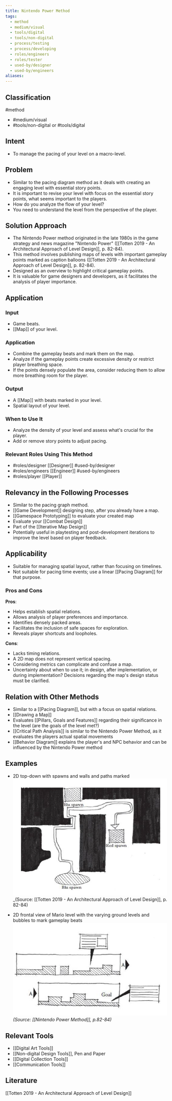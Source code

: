 ```yaml
---
title: Nintendo Power Method
tags:
  - method
  - medium/visual
  - tools/digital
  - tools/non-digital
  - process/testing
  - process/developing
  - roles/engineers
  - roles/tester
  - used-by/designer
  - used-by/engineers
aliases:
---
```


## Classification
#method 
- #medium/visual 
- #tools/non-digital or #tools/digital 

## Intent

- To manage the pacing of your level on a macro-level.

## Problem

- Similar to the pacing diagram method as it deals with creating an engaging level with essential story points.
- It is important to revise your level with focus on the essential story points, what seems important to the players.
- How do you analyze the flow of your level? 
- You need to understand the level from the perspective of the player.

## Solution Approach

- The Nintendo Power method originated in the late 1980s in the game strategy and news magazine "Nintendo Power" ([[Totten 2019 - An Architectural Approach of Level Design]], p. 82-84).
- This method involves publishing maps of levels with important gameplay points marked as caption balloons ([[Totten 2019 - An Architectural Approach of Level Design]], p. 82-84).
- Designed as an overview to highlight critical gameplay points.
- It is valuable for game designers and developers, as it facilitates the analysis of player importance.

## Application

### Input

- Game beats.
- [[Map]] of your level.

### Application

- Combine the gameplay beats and mark them on the map.
- Analyze if the gameplay points create excessive density or restrict player breathing space.
- If the points densely populate the area, consider reducing them to allow more breathing room for the player.

### Output

- A [[Map]] with beats marked in your level.
- Spatial layout of your level.

### When to Use It

- Analyze the density of your level and assess what's crucial for the player.
- Add or remove story points to adjust pacing.

### Relevant Roles Using This Method

- #roles/designer [[Designer]] #used-by/designer 
- #roles/engineers [[Engineer]] #used-by/engineers 
- #roles/player [[Player]]

## Relevancy in the Following Processes

- Similar to the pacing graph method.
- [[Game Development]] designing step, after you already have a map.
- [[Gamespace Prototyping]] to evaluate your created map
- Evaluate your [[Combat Design]]
- Part of the [[Iterative Map Design]]
- Potentially useful in playtesting and post-development iterations to improve the level based on player feedback.

## Applicability

- Suitable for managing spatial layout, rather than focusing on timelines.
- Not suitable for pacing time events; use a linear [[Pacing Diagram]] for that purpose.

### Pros and Cons

**Pros**:

- Helps establish spatial relations.
- Allows analysis of player preferences and importance.
- Identifies densely packed areas.
- Facilitates the inclusion of safe spaces for exploration.
- Reveals player shortcuts and loopholes.

**Cons**:

- Lacks timing relations.
- A 2D map does not represent vertical spacing.
- Considering metrics can complicate and confuse a map.
- Uncertainty about when to use it; in design, after implementation, or during implementation? Decisions regarding the map's design status must be clarified.

## Relation with Other Methods

- Similar to a [[Pacing Diagram]], but with a focus on spatial relations.
- [[Drawing a Map]]
- Evaluates [[Pillars, Goals and Features]] regarding their significance in the level (are the goals of the level met?)
- [[Critical Path Analysis]] is similar to the Nintendo Power Method, as it evaluates the players actual spatial movements
- [[Behavior Diagram]] explains the player's and NPC behavior and can be influenced by the Nintendo Power method
## Examples


- 2D top-down with spawns and walls and paths marked
   ![](assets/nintendopowermethod.png)
  _(Source: [[Totten 2019 - An Architectural Approach of Level Design]], p. 82-84)

- 2D frontal view of Mario level with the varying ground levels and bubbles to mark gameplay beats
  ![](assets/nintendopowermethod2.png)
  _(Source: [[Nintendo Power Method]], p.82-84)_

## Relevant Tools
- [[Digital Art Tools]]
- [[Non-digital Design Tools]], Pen and Paper
- [[Digital Collection Tools]]
- [[Communication Tools]]

## Literature

[[Totten 2019 - An Architectural Approach of Level Design]]